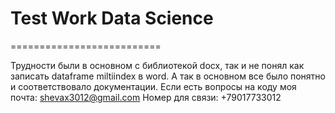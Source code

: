 # Test Work Data Science
==========================

Трудности были в основном с библиотекой docx, так и не понял как записать dataframe miltiindex в word. 
А так в основном все было понятно и соответствовало документации.
Если есть вопросы на коду моя почта: shevax3012@gmail.com
Номер для связи: +79017733012
